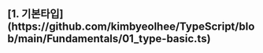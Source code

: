 <h2>[1. 기본타입](https://github.com/kimbyeolhee/TypeScript/blob/main/Fundamentals/01_type-basic.ts)</h2>
